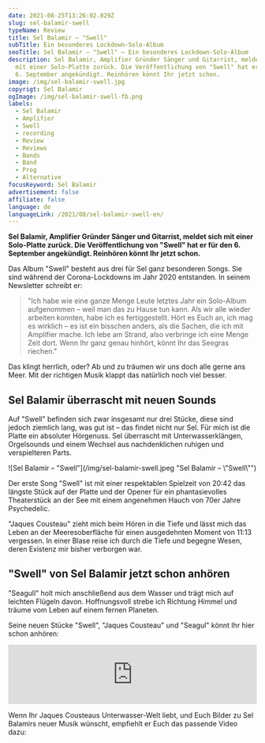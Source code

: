 ```yaml
---
date: 2021-08-25T13:26:02.029Z
slug: sel-balamir-swell
typeName: Review
title: Sel Balamir – "Swell"
subTitle: Ein besonderes Lockdown-Solo-Album
seoTitle: Sel Balamir – "Swell" – Ein besonderes Lockdown-Solo-Album
description: Sel Balamir, Amplifier Gründer Sänger und Gitarrist, meldet sich
  mit einer Solo-Platte zurück. Die Veröffentlichung von "Swell" hat er für den
  6. September angekündigt. Reinhören könnt Ihr jetzt schon.
image: /img/sel-balamir-swell.jpg
copyrigt: Sel Balamir
ogImage: /img/sel-balamir-swell-fb.png
labels:
  - Sel Balamir
  - Amplifier
  - Swell
  - recording
  - Review
  - Reviews
  - Bands
  - Band
  - Prog
  - Alternative
focusKeyword: Sel Balamir
advertisement: false
affiliate: false
language: de
languageLink: /2021/08/sel-balamir-swell-en/
---
```

**Sel Balamir, Amplifier Gründer Sänger und Gitarrist, meldet sich mit einer Solo-Platte zurück. Die Veröffentlichung von "Swell" hat er für den 6. September angekündigt. Reinhören könnt Ihr jetzt schon.**

Das Album "Swell" besteht aus drei für Sel ganz besonderen Songs. Sie sind während der Corona-Lockdowns im Jahr 2020 entstanden. In seinem Newsletter schreibt er:

> "Ich habe wie eine ganze Menge Leute letztes Jahr ein Solo-Album aufgenommen – weil man das zu Hause tun kann. Als wir alle wieder arbeiten konnten, habe ich es fertiggestellt. Hört es Euch an, ich mag es wirklich – es ist ein bisschen anders, als die Sachen, die ich mit Amplifier mache. Ich lebe am Strand, also verbringe ich eine Menge Zeit dort. Wenn Ihr ganz genau hinhört, könnt Ihr das Seegras riechen."

Das klingt herrlich, oder? Ab und zu träumen wir uns doch alle gerne ans Meer. Mit der richtigen Musik klappt das natürlich noch viel besser.

## Sel Balamir überrascht mit neuen Sounds

Auf "Swell" befinden sich zwar insgesamt nur drei Stücke, diese sind jedoch ziemlich lang, was gut ist – das findet nicht nur Sel. Für mich ist die Platte ein absoluter Hörgenuss. Sel überrascht mit Unterwasserklängen, Orgelsounds und einem Wechsel aus nachdenklichen ruhigen und verspielteren Parts.

![Sel Balamir – "Swell"](/img/sel-balamir-swell.jpeg "Sel Balamir – \\"Swell\\"")

Der erste Song "Swell" ist mit einer respektablen Spielzeit von 20:42 das längste Stück auf der Platte und der Opener für ein phantasievolles Theaterstück an der See mit einem angenehmen Hauch von 70er Jahre Psychedelic.

"Jaques Cousteau" zieht mich beim Hören in die Tiefe und lässt mich das Leben an der Meeresoberfläche für einen ausgedehnten Moment von 11:13 vergessen. In einer Blase reise ich durch die Tiefe und begegne Wesen, deren Existenz mir bisher verborgen war.

## "Swell" von Sel Balamir jetzt schon anhören

"Seagull" holt mich anschließend aus dem Wasser und trägt mich auf leichten Flügeln davon. Hoffnungsvoll strebe ich Richtung Himmel und träume vom Leben auf einem fernen Planeten.

Seine neuen Stücke "Swell", "Jaques Cousteau" und "Seagul" könnt Ihr hier schon anhören:

<iframe style="border: 0; width: 100%; height: 120px;" src="https://bandcamp.com/EmbeddedPlayer/album=2547524849/size=large/bgcol=ffffff/linkcol=5c9b72/tracklist=false/artwork=small/transparent=true/" seamless><a href="https://selbalamir.bandcamp.com/album/swell">Swell by Sel Balamir</a></iframe>

Wenn Ihr Jaques Cousteaus Unterwasser-Welt liebt, und Euch Bilder zu Sel Balamirs neuer Musik wünscht, empfiehlt er Euch das passende Video dazu:

<YouTube id="ryBhIJXiRlc" />